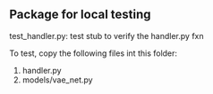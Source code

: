 
## Package for local testing

test_handler.py: test stub to verify the handler.py fxn

To test, copy the following files int this folder:
1. handler.py
2. models/vae_net.py
